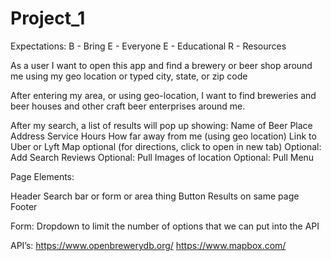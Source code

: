 # Project_1

Expectations:
B - Bring
E - Everyone
E - Educational 
R - Resources

As a user I want to open this app and find a brewery or beer shop around me using my geo location or typed city, state, or zip code

After entering my area, or using geo-location, I want to find breweries and beer houses and other craft beer enterprises around me.

After my search, a list of results will pop up showing: 
Name of Beer Place
Address
Service Hours
How far away from me (using geo location)
Link to Uber or Lyft
Map optional (for directions, click to open in new tab)
Optional: Add Search Reviews
Optional: Pull Images of location
Optional: Pull Menu

Page Elements:

Header
Search bar or form or area thing
Button 
Results on same page
Footer

Form:
Dropdown to limit the number of options that we can put into the API

API’s:
https://www.openbrewerydb.org/ 
https://www.mapbox.com/ 


